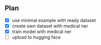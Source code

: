 ## Plan
- [x] use minimal example with ready dataset
- [x] create own dataset with medical ner
- [x] train model with medical ner
- [ ] upload to hugging face